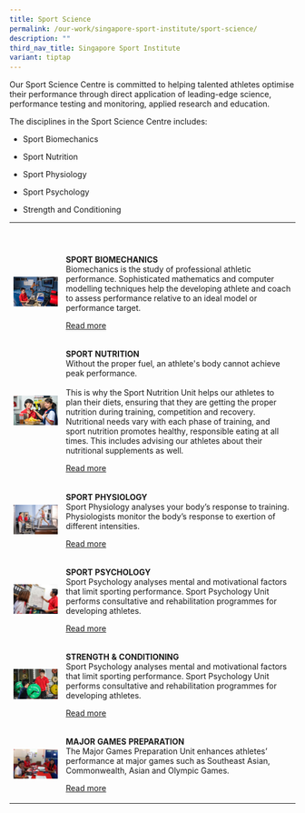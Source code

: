 ```yaml
---
title: Sport Science
permalink: /our-work/singapore-sport-institute/sport-science/
description: ""
third_nav_title: Singapore Sport Institute
variant: tiptap
---
```

<p>Our Sport Science Centre is committed to helping talented athletes optimise
their performance through direct application of leading-edge science, performance
testing and monitoring, applied research and education.</p>
<p>The disciplines in the Sport Science Centre includes:&nbsp;</p>
<ul data-tight="true" class="tight">
<li>
<p>Sport Biomechanics</p>
</li>
<li>
<p>Sport Nutrition</p>
</li>
<li>
<p>Sport Physiology</p>
</li>
<li>
<p>Sport Psychology</p>
</li>
<li>
<p>Strength and Conditioning</p>
</li>
</ul>
<table>
<tbody>
<tr>
<th rowspan="1" colspan="1">
<p></p>
</th>
<th rowspan="1" colspan="1">
<p></p>
</th>
</tr>
<tr>
<td rowspan="1" colspan="1">
<p></p>
</td>
<td rowspan="1" colspan="1">
<p></p>
</td>
</tr>
<tr>
<td rowspan="1" colspan="1">
<div class="isomer-image-wrapper">
<img style="width: 100%" height="auto" width="100%" alt="SPORT BIOMECHANICS" src="/images/Our%20Work/Singapore%20Sports%20Institute/Sport%20Science/biomechanics.jpg">
</div>
</td>
<td rowspan="1" colspan="1">
<p><strong>SPORT BIOMECHANICS</strong>
<br>Biomechanics is the study of professional athletic performance. Sophisticated
mathematics and computer modelling techniques help the developing athlete
and coach to assess performance relative to an ideal model or performance
target.</p>
<p><a href="/singapore-sport-institute/sport-science/sport-biomechanics/" rel="noopener noreferrer nofollow" target="_blank">Read more</a> 
</p>
</td>
</tr>
<tr>
<td rowspan="1" colspan="1">
<div class="isomer-image-wrapper">
<img style="width: 100%" height="auto" width="100%" alt="SPORT NUTRITION" src="/images/Our%20Work/Singapore%20Sports%20Institute/Sport%20Science/sportnutrition.jpg">
</div>
</td>
<td rowspan="1" colspan="1">
<p><strong>SPORT NUTRITION</strong>
<br>Without the proper fuel, an athlete's body cannot achieve peak performance.
<br>
<br>This is why the Sport Nutrition Unit helps our athletes to plan their
diets, ensuring that they are getting the proper nutrition during training,
competition and recovery. Nutritional needs vary with each phase of training,
and sport nutrition promotes healthy, responsible eating at all times.
This includes advising our athletes about their nutritional supplements
as well.</p>
<p><a href="/singapore-sport-institute/sport-science/sport-nutrition/" rel="noopener noreferrer nofollow" target="_blank">Read more</a>
</p>
</td>
</tr>
<tr>
<td rowspan="1" colspan="1">
<div class="isomer-image-wrapper">
<img style="width: 100%" height="auto" width="100%" alt="SPORT PHYSIOLOGY" src="/images/Our%20Work/Singapore%20Sports%20Institute/Sport%20Science/Sport-Physiology.jpg">
</div>
</td>
<td rowspan="1" colspan="1">
<p><strong>SPORT PHYSIOLOGY</strong>
<br>Sport Physiology analyses your body’s response to training. Physiologists
monitor the body’s response to exertion of different intensities.</p>
<p><a href="/singapore-sport-institute/sport-science/sport-physiology/" rel="noopener noreferrer nofollow" target="_blank">Read more</a>
</p>
</td>
</tr>
<tr>
<td rowspan="1" colspan="1">
<div class="isomer-image-wrapper">
<img style="width: 100%" height="auto" width="100%" alt="SPORT PSYCHOLOGY" src="/images/Our%20Work/Singapore%20Sports%20Institute/Sport%20Science/Sport-psychology.jpg">
</div>
</td>
<td rowspan="1" colspan="1">
<p><strong>SPORT PSYCHOLOGY</strong>
<br>Sport Psychology analyses mental and motivational factors that limit sporting
performance. Sport Psychology Unit performs consultative and rehabilitation
programmes for developing athletes.</p>
<p><a href="/singapore-sport-institute/sport-science/sport-psychology/" rel="noopener noreferrer nofollow" target="_blank">Read more</a>
</p>
</td>
</tr>
<tr>
<td rowspan="1" colspan="1">
<div class="isomer-image-wrapper">
<img style="width: 100%" height="auto" width="100%" alt="STRENGTH  CONDITIONING" src="/images/Our%20Work/Singapore%20Sports%20Institute/Sport%20Science/Strength.jpg">
</div>
</td>
<td rowspan="1" colspan="1">
<p><strong>STRENGTH &amp; CONDITIONING</strong>
<br>Sport Psychology analyses mental and motivational factors that limit sporting
performance. Sport Psychology Unit performs consultative and rehabilitation
programmes for developing athletes.</p>
<p><a href="/singapore-sport-institute/sport-science/strength-conditioning/" rel="noopener noreferrer nofollow" target="_blank">Read more</a> 
</p>
</td>
</tr>
<tr>
<td rowspan="1" colspan="1">
<div class="isomer-image-wrapper">
<img style="width: 100%" height="auto" width="100%" alt="MAJOR GAMES PREPARATION" src="/images/Our%20Work/Singapore%20Sports%20Institute/Sport%20Science/majorgames1.jpg">
</div>
</td>
<td rowspan="1" colspan="1">
<p><strong>MAJOR GAMES PREPARATION</strong>
<br>The Major Games Preparation Unit enhances athletes’ performance at major
games such as Southeast Asian, Commonwealth, Asian and Olympic Games.</p>
<p><a href="/singapore-sport-institute/sport-science/major-games-preparation/" rel="noopener noreferrer nofollow" target="_blank">Read more</a>
</p>
</td>
</tr>
</tbody>
</table>
<p></p>